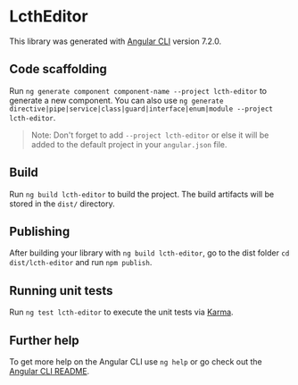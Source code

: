 # LcthEditor

This library was generated with [Angular CLI](https://github.com/angular/angular-cli) version 7.2.0.

## Code scaffolding

Run `ng generate component component-name --project lcth-editor` to generate a new component. You can also use `ng generate directive|pipe|service|class|guard|interface|enum|module --project lcth-editor`.
> Note: Don't forget to add `--project lcth-editor` or else it will be added to the default project in your `angular.json` file. 

## Build

Run `ng build lcth-editor` to build the project. The build artifacts will be stored in the `dist/` directory.

## Publishing

After building your library with `ng build lcth-editor`, go to the dist folder `cd dist/lcth-editor` and run `npm publish`.

## Running unit tests

Run `ng test lcth-editor` to execute the unit tests via [Karma](https://karma-runner.github.io).

## Further help

To get more help on the Angular CLI use `ng help` or go check out the [Angular CLI README](https://github.com/angular/angular-cli/blob/master/README.md).

